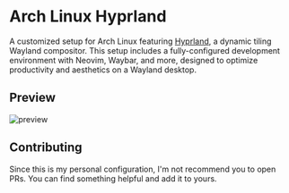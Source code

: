 # Arch Linux Hyprland

A customized setup for Arch Linux featuring [Hyprland](https://hyprland.org/), a dynamic tiling Wayland compositor. This setup includes a fully-configured development environment with Neovim, Waybar, and more, designed to optimize productivity and aesthetics on a Wayland desktop.

## Preview

![preview](./assets/preview.gif)

## Contributing

Since this is my personal configuration, I'm not recommend you to open PRs. You can find something helpful and add it to yours.

